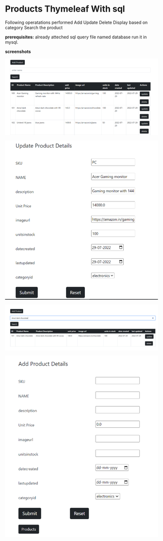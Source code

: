 # Products Thymeleaf With sql
Following operatations performed
Add
Update
Delete
Display based on category
Search the product


**prerequisites:**
already atteched sql query file named database run it in mysql.

**screenshots**

![](ThymleafProduct/screenshots/productlist.PNG)

![](ThymleafProduct/screenshots/update.PNG)

![](ThymleafProduct/screenshots/search.PNG)

![](ThymleafProduct/screenshots/add.PNG)
